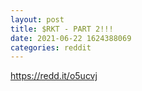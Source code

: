 ```yaml
--- 
layout: post 
title: $RKT - PART 2!!! 
date: 2021-06-22 1624388069 
categories: reddit 
--- 
```

https://redd.it/o5ucvj